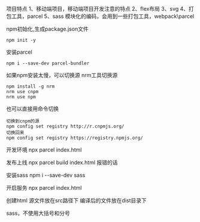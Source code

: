 项目特点
1、移动端项目，移动端项目开发注意的特点
2、flex布局
3、svg
4、打包工具，parcel
5、sass
模块化的编码，会用到一些打包工具，webpack\parcel

npm初始化,生成package.json文件
```
npm init -y
```

安装parcel
```
npm i --save-dev parcel-bundler
```

如果npm安装太慢，可以切换源
nrm工具切换源
```
npm install -g nrm
nrm use cnpm
nrm use npm
```
也可以直接用命令切换
```
切换到cnpm的源
npm config set registry http://r.cnpmjs.org/
切换回来
npm config set registry https://registry.npmjs.org/
```
开发环境
npx parcel index.html

发布上线
npx parcel build index.html
报错的话

安装sass
npm i --save-dev sass

开启服务
npx parcel index.html


创建html
源文件放在src路径下
编译后的文件放在dist目录下

sass，不使用大括号和分号
